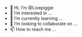 - 👋 Hi, I’m @Livepiggie
- 👀 I’m interested in ...
- 🌱 I’m currently learning ...
- 💞️ I’m looking to collaborate on ...
- 📫 How to reach me ...

<!---
Livepiggie/Livepiggie is a ✨ special ✨ repository because its `README.md` (this file) appears on your GitHub profile.
You can click the Preview link to take a look at your changes.
--->
